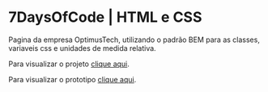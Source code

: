 # 7DaysOfCode | HTML e CSS

Pagina da empresa OptimusTech, utilizando o padrão BEM para as classes, variaveis css e unidades de medida relativa.

Para visualizar o projeto [clique aqui](https://kalebeccs-7-days-of-code.vercel.app/ "Projeto na Vercel").

 Para visualizar o prototipo [clique aqui](https://www.figma.com/file/mm3MLozvUDGhDRTxSLlGL5/7daysOfCode-HTML-CSS?node-id=0%3A1 "Prototipo no Figma").